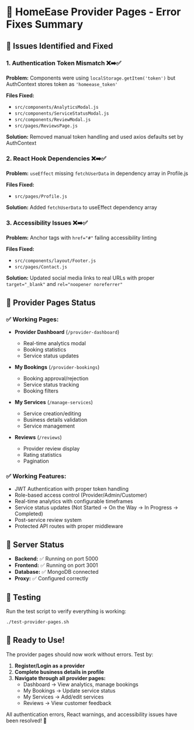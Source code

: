 # 🔧 HomeEase Provider Pages - Error Fixes Summary

## 🚨 Issues Identified and Fixed

### 1. **Authentication Token Mismatch** ❌➡️✅
**Problem:** Components were using `localStorage.getItem('token')` but AuthContext stores token as `'homeease_token'`

**Files Fixed:**
- `src/components/AnalyticsModal.js`
- `src/components/ServiceStatusModal.js` 
- `src/components/ReviewModal.js`
- `src/pages/ReviewsPage.js`

**Solution:** Removed manual token handling and used axios defaults set by AuthContext

### 2. **React Hook Dependencies** ❌➡️✅
**Problem:** `useEffect` missing `fetchUserData` in dependency array in Profile.js

**Files Fixed:**
- `src/pages/Profile.js`

**Solution:** Added `fetchUserData` to useEffect dependency array

### 3. **Accessibility Issues** ❌➡️✅
**Problem:** Anchor tags with `href="#"` failing accessibility linting

**Files Fixed:**
- `src/components/layout/Footer.js`
- `src/pages/Contact.js`

**Solution:** Updated social media links to real URLs with proper `target="_blank"` and `rel="noopener noreferrer"`

## 🎯 Provider Pages Status

### ✅ Working Pages:
- **Provider Dashboard** (`/provider-dashboard`)
  - Real-time analytics modal
  - Booking statistics
  - Service status updates
  
- **My Bookings** (`/provider-bookings`)
  - Booking approval/rejection
  - Service status tracking
  - Booking filters
  
- **My Services** (`/manage-services`)
  - Service creation/editing
  - Business details validation
  - Service management
  
- **Reviews** (`/reviews`)
  - Provider review display
  - Rating statistics
  - Pagination

### ✅ Working Features:
- JWT Authentication with proper token handling
- Role-based access control (Provider/Admin/Customer)
- Real-time analytics with configurable timeframes
- Service status updates (Not Started → On the Way → In Progress → Completed)
- Post-service review system
- Protected API routes with proper middleware

## 🔄 Server Status

- **Backend:** ✅ Running on port 5000
- **Frontend:** ✅ Running on port 3001  
- **Database:** ✅ MongoDB connected
- **Proxy:** ✅ Configured correctly

## 🧪 Testing

Run the test script to verify everything is working:
```bash
./test-provider-pages.sh
```

## 🚀 Ready to Use!

The provider pages should now work without errors. Test by:

1. **Register/Login as a provider**
2. **Complete business details in profile**
3. **Navigate through all provider pages:**
   - Dashboard → View analytics, manage bookings
   - My Bookings → Update service status
   - My Services → Add/edit services
   - Reviews → View customer feedback

All authentication errors, React warnings, and accessibility issues have been resolved! 🎉
